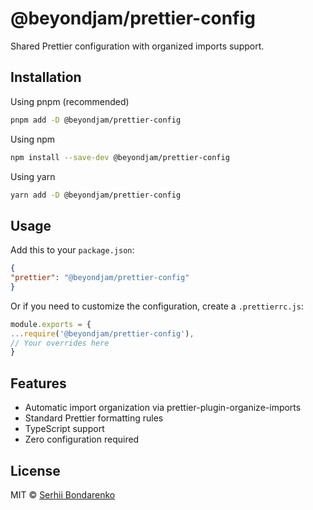 # @beyondjam/prettier-config

Shared Prettier configuration with organized imports support.

## Installation


Using pnpm (recommended)
```bash
pnpm add -D @beyondjam/prettier-config
```
Using npm

```bash
npm install --save-dev @beyondjam/prettier-config
```

Using yarn
```bash
yarn add -D @beyondjam/prettier-config
```

## Usage

Add this to your `package.json`:

```json
{
"prettier": "@beyondjam/prettier-config"
}
```

Or if you need to customize the configuration, create a `.prettierrc.js`:

```js
module.exports = {
...require('@beyondjam/prettier-config'),
// Your overrides here
}
```

## Features

- Automatic import organization via prettier-plugin-organize-imports
- Standard Prettier formatting rules
- TypeScript support
- Zero configuration required

## License

MIT © [Serhii Bondarenko](https://github.com/beyondjam)